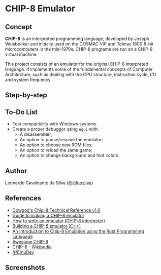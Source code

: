 # CHIP-8 Emulator

## Concept
**CHIP-8** is an interpreted programming language, developed by Joseph Weisbecker and initially used on the COSMAC VIP and Telmac 1800 8-bit microcomputers in the mid-1970s. CHIP-8 programs are run on a CHIP-8 virtual machine.

This project consists of an emulator for the original CHIP-8 interpreted language. It implements some of the fundamental concepts of Computer Architecture, such as dealing with the CPU structure, instruction cycle, I/O and system frequency.

##

## Step-by-step

##

## To-Do List
- Test compatibility with Windows systems.
- Create a proper debugger using `egui` with:
	- A disassembler;
	- An option to pause/resume the emulator;
	- An option to choose new ROM files;
	- An option to reload the same game;
	- An option to change background and font colors.
  
## Author
Leonardo Cavalcante da Silva ([@leleosilva](https://github.com/leleosilva))

## References
- [Cowgod's Chip-8 Technical Reference v1.0](http://devernay.free.fr/hacks/chip8/C8TECH10.HTM)
- [Guide to making a CHIP-8 emulator](https://tobiasvl.github.io/blog/write-a-chip-8-emulator/)
- [How to write an emulator (CHIP-8 interpreter)](https://multigesture.net/articles/how-to-write-an-emulator-chip-8-interpreter/)
- [Building a CHIP-8 emulator [C++]](https://austinmorlan.com/posts/chip8_emulator/)
- [An Introduction to Chip-8 Emulation using the Rust Programming Language](https://github.com/aquova/chip8-book)
- [Awesome CHIP-8](https://chip-8.github.io/links/)
- [CHIP-8 - Wikipedia](https://en.wikipedia.org/wiki/CHIP-8)
- [/r/EmuDev](https://www.reddit.com/r/EmuDev/)

## Screenshots

